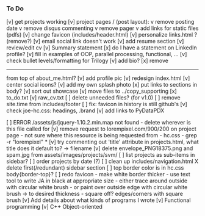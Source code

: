### To Do
[v] get projects working
  [v] project pages / (post layout):
      v remove posting date
      v remove disqus commenting
      v remove pager
      v add links for static files (pdfs)
[v] change favicon (includes/header.html)
[v] personalize links.html ? (remove?)
[v] email social link doesn't work
[v] add resume section
  [v] review/edit cv
    [v] Summary statement
      [x] do I have a statement on LinkedIn profile?
    [v] fill in examples of OOP, parallel processing, functional, ...
    [v] check bullet levels/formatting for Trilogy
[v] add bio?
  [x] remove <hr> from top of about_me.html?
  [v] add profile pic
[v] redesign index.html
  [v] center social icons?
  [v] add my own splash photo
  [x] put links to sections in body?
  [v] sort out showcase
[v] move files to ../copy_supporting
  [x] to_do.txt
  [v] raw_cv.txt
[ ] delete unneeded files? (for v1.0)
[ ] remove site.time from includes/footer
[ ] fix: favicon in history is still github's
[v] check joe-hc.css: headings, .brand
[v] add links to PyDataPDX

[ ] ERROR /assets/js/jquery-1.10.2.min.map not found
    - delete wherever is this file called for
[v] remove request to lorempixel.com/900/200 on project page
    - not sure where this resource is being requested from
      - hc.css - grep -r "lorempixel" *
[v] try commenting out 'title' attribute in projects.html, what title does it
default to? -> filename
[v] delete envelope_PNG18375.png and spam.jpg from assets/images/projects/svm/
[ ] list projects as sub-items in sidebar?
[ ] order projects by date (?)
[ ] clean up includes/navigation.html
    X delete first(/redundant) sidebar section
[ ] top border color is in hc.css body{border-top}?
[ ] redo favicon - make white border thicker
    - use text tool to write JA in black at appropriate size
    - either trace around outside with circular white brush
      - or paint over outside edge with circular white brush
      -> to desired thickness
    - square off? edges/corners with square brush
[v] Add details about what kinds of programs I wrote
  [v] Functional programming
  [v] C++ Object-oriented
